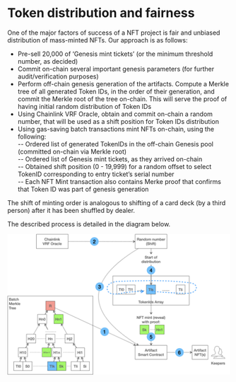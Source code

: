 # Token distribution and fairness

One of the major factors of success of a NFT project is fair and unbiased distribution of mass-minted NFTs. Our approach is as follows:&#x20;

* Pre-sell 20,000 of ‘Genesis mint tickets’ (or the minimum threshold number, as decided)&#x20;
* Commit on-chain several important genesis parameters (for further audit/verification purposes)&#x20;
* Perform off-chain genesis generation of the artifacts. Compute a Merkle tree of all generated Token IDs, in the order of their generation, and commit the Merkle root of the tree on-chain. This will serve the proof of having initial random distribution of Token IDs&#x20;
* Using Chainlink VRF Oracle, obtain and commit on-chain a random number, that will be used as a shift position for Token IDs distribution&#x20;
* Using gas-saving batch transactions mint NFTs on-chain, using the following: \
  \-- Ordered list of generated TokenIDs in the off-chain Genesis pool (committed on-chain via Merkle root) \
  \-- Ordered list of Genesis mint tickets, as they arrived on-chain \
  \-- Obtained shift position (0 - 19,999) for a random offset to select TokenID corresponding to entry ticket’s serial number \
  \-- Each NFT Mint transaction also contains Merke proof that confirms that Token ID was part of genesis generation&#x20;

The shift of minting order is analogous to shifting of a card deck (by a third person) after it has been shuffled by dealer.

The described process is detailed in the diagram below.

![](<../../.gitbook/assets/image (1) (1).png>)
